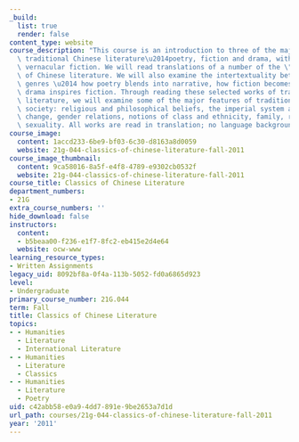 ```yaml
---
_build:
  list: true
  render: false
content_type: website
course_description: "This course is an introduction to three of the major genres of\
  \ traditional Chinese literature\u2014poetry, fiction and drama, with a focus on\
  \ vernacular fiction. We will read translations of a number of the \"masterworks\"\
  \ of Chinese literature. We will also examine the intertextuality between these\
  \ genres \u2014 how poetry blends into narrative, how fiction becomes drama, and\
  \ drama inspires fiction. Through reading these selected works of traditional Chinese\
  \ literature, we will examine some of the major features of traditional Chinese\
  \ society: religious and philosophical beliefs, the imperial system and dynastic\
  \ change, gender relations, notions of class and ethnicity, family, romance and\
  \ sexuality. All works are read in translation; no language background is necessary.\n"
course_image:
  content: 1accd233-6be9-bf03-6c30-d8163a8d0059
  website: 21g-044-classics-of-chinese-literature-fall-2011
course_image_thumbnail:
  content: 9ca58016-8a5f-e4f8-4789-e9302cb0532f
  website: 21g-044-classics-of-chinese-literature-fall-2011
course_title: Classics of Chinese Literature
department_numbers:
- 21G
extra_course_numbers: ''
hide_download: false
instructors:
  content:
  - b5beaa00-f236-e1f7-8fc2-eb415e2d4e64
  website: ocw-www
learning_resource_types:
- Written Assignments
legacy_uid: 8092bf8a-0f4a-113b-5052-fd0a6865d923
level:
- Undergraduate
primary_course_number: 21G.044
term: Fall
title: Classics of Chinese Literature
topics:
- - Humanities
  - Literature
  - International Literature
- - Humanities
  - Literature
  - Classics
- - Humanities
  - Literature
  - Poetry
uid: c42abb58-e0a9-4dd7-891e-9be2653a7d1d
url_path: courses/21g-044-classics-of-chinese-literature-fall-2011
year: '2011'
---
```


